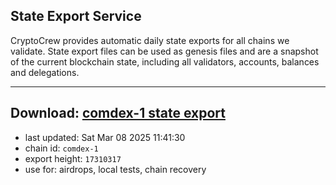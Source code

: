 ## State Export Service
CryptoCrew provides automatic daily state exports for all chains we validate. State export files can be used as genesis files and are a snapshot of the current blockchain state, including all validators, accounts, balances and delegations.

---
**Download: [comdex-1 state export](https://dl-eu2.ccvalidators.com/SERVICE/comdex/comdex-1_export_17310317.json)**
---

- last updated: Sat Mar 08 2025 11:41:30
- chain id: `comdex-1`
- export height: `17310317`
- use for: airdrops, local tests, chain recovery

